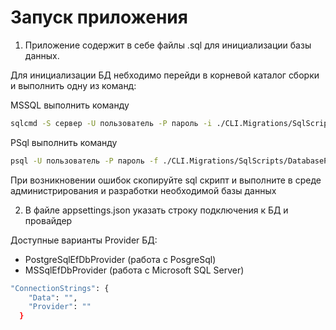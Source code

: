 # Запуск приложения

1. Приложение содержит в себе файлы .sql для инициализации базы данных.

Для инициализации БД небходимо перейди в корневой каталог сборки и выполнить одну из команд:

MSSQL выполнить команду
```bash 
sqlcmd -S сервер -U пользователь -P пароль -i ./CLI.Migrations/SqlScripts/DatabaseMsSql.sql
```

PSql выполнить команду
```bash 
psql -U пользователь -P пароль -f ./CLI.Migrations/SqlScripts/DatabasePgs.sql
```
При возникновении ошибок скопируйте sql скрипт и выполните в среде администрирования и разработки необходимой базы данных

2. В файле appsettings.json указать строку подключения к БД и провайдер

Доступные варианты Provider БД:
 - PostgreSqlEfDbProvider (работа c PosgreSql)
 - MSSqlEfDbProvider (работа c Microsoft SQL Server)
```bash 
"ConnectionStrings": {
    "Data": "",
    "Provider": ""
  }
```




